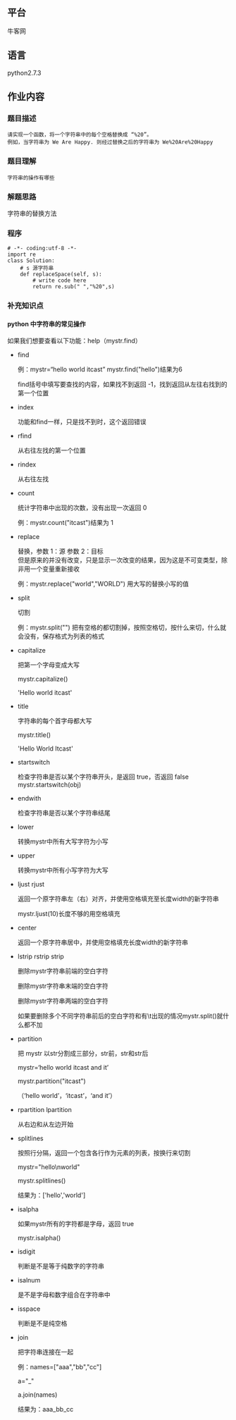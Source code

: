 ## 平台
牛客网

## 语言
python2.7.3

## 作业内容

### 题目描述
    请实现一个函数，将一个字符串中的每个空格替换成 “%20”。
    例如，当字符串为 We Are Happy. 则经过替换之后的字符串为 We%20Are%20Happy    
    
### 题目理解
    字符串的操作有哪些
    



### 解题思路
字符串的替换方法


### 程序
    # -*- coding:utf-8 -*-
    import re
    class Solution:
        # s 源字符串
        def replaceSpace(self, s):
            # write code here
            return re.sub(" ","%20",s)


### 补充知识点
#### python 中字符串的常见操作
如果我们想要查看以下功能：help（mystr.find）

* find

    例：mystr=“hello world itcast” mystr.find("hello")结果为6

    find括号中填写要查找的内容，如果找不到返回 -1，找到返回从左往右找到的第一个位置

* index

    功能和find一样，只是找不到时，这个返回错误

* rfind

    从右往左找的第一个位置

* rindex

    从右往左找

* count

    统计字符串中出现的次数，没有出现一次返回 0

    例：mystr.count("itcast")结果为 1

* replace

    替换，参数 1：源 参数 2：目标  
    但是原来的并没有改变，只是显示一次改变的结果，因为这是不可变类型，除非用一个变量重新接收
    
    例：mystr.replace("world","WORLD") 用大写的替换小写的值

* split

    切割

    例：mystr.split("") 把有空格的都切割掉，按照空格切，按什么来切，什么就会没有，保存格式为列表的格式

* capitalize

    把第一个字母变成大写

    mystr.capitalize()

    'Hello world itcast'

* title

    字符串的每个首字母都大写

    mystr.title()

    'Hello World Itcast'

* startswitch

    检查字符串是否以某个字符串开头，是返回 true，否返回 false  mystr.startswitch(obj)

* endwith

    检查字符串是否以某个字符串结尾

* lower

    转换mystr中所有大写字符为小写

* upper

    转换mystr中所有小写字符为大写

* ljust  rjust

    返回一个原字符串左（右）对齐，并使用空格填充至长度width的新字符串

    mystr.ljust(10)长度不够的用空格填充

* center

    返回一个原字符串居中，并使用空格填充长度width的新字符串

* lstrip rstrip strip

    删除mystr字符串前端的空白字符
    
    删除mystr字符串末端的空白字符
    
    删除mystr字符串两端的空白字符
       
    如果要删除多个不同字符串前后的空白字符和有\t出现的情况mystr.split()就什么都不加

* partition

    把 mystr 以str分割成三部分，str前，str和str后
    
    mystr=‘hello world itcast and it’
    
    mystr.partition("itcast")
    
    （‘hello world’，‘itcast’，‘and it’）

* rpartition lpartition

    从右边和从左边开始

* splitlines
    
    按照行分隔，返回一个包含各行作为元素的列表，按换行来切割
    
    mystr="hello\nworld"
    
    mystr.splitlines()
    
    结果为：['hello','world']

* isalpha

    如果mystr所有的字符都是字母，返回 true
    
    mystr.isalpha()

* isdigit

    判断是不是等于纯数字的字符串

* isalnum

    是不是字母和数字组合在字符串中

* isspace

    判断是不是纯空格

* join

    把字符串连接在一起

    例：names=["aaa","bb","cc"]

    a="_"

    a.join(names)

    结果为：aaa_bb_cc

